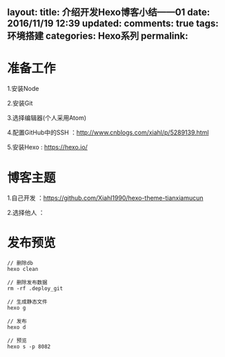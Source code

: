 
layout:
title:	介绍开发Hexo博客小结——01
date:	2016/11/19 12:39
updated:
comments:	true
tags:	环境搭建
categories:	Hexo系列
permalink:	
---

# 准备工作

1.安装Node

2.安装Git

3.选择编辑器(个人采用Atom)

4.配置GitHub中的SSH ：http://www.cnblogs.com/xiahl/p/5289139.html

5.安装Hexo : https://hexo.io/

# 博客主题

1.自己开发 ：https://github.com/Xiahl1990/hexo-theme-tianxiamucun

2.选择他人 ：

# 发布预览

```
// 删除db
hexo clean

// 删除发布数据
rm -rf .deploy_git

// 生成静态文件
hexo g

// 发布
hexo d

// 预览
hexo s -p 8082
```
